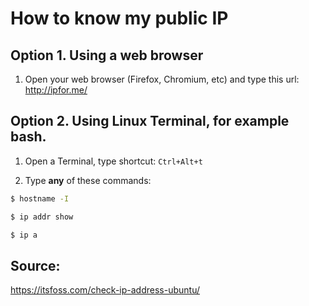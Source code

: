 # How to know my public IP

## Option 1. Using a web browser

1. Open your web browser (Firefox, Chromium, etc) and type this url:
<http://ipfor.me/>

## Option 2. Using Linux Terminal, for example bash.

1. Open a Terminal, type shortcut: `Ctrl+Alt+t`

2. Type **any** of these commands:
```bash
$ hostname -I
```

```bash
$ ip addr show
```

```bash
$ ip a
```

## Source:
<https://itsfoss.com/check-ip-address-ubuntu/>



